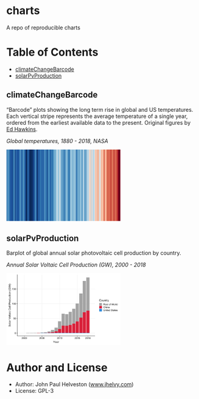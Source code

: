charts
================

A repo of reproducible charts

# Table of Contents

  - [climateChangeBarcode](#climateChangeBarcode)
  - [solarPvProduction](#solarPvProduction)

## climateChangeBarcode

“Barcode” plots showing the long term rise in global and US
temperatures. Each vertical stripe represents the average temperature of
a single year, ordered from the earliest available data to the present.
Original figures by [Ed
Hawkins](http://www.climate-lab-book.ac.uk/2018/warming-stripes/#more-5516).

*Global temperatures, 1880 - 2018,
NASA*

<img src="./climateChangeBarcode/plots/nasa_global_preview.png" alt="climateChangeBarcode" width="300"/>

## solarPvProduction

Barplot of global annual solar photovoltaic cell production by country.

*Annual Solar Voltaic Cell Production (GW), 2000 -
2018*

<img src="./solarPvProduction/plots/solarPlot.png" alt="solarPvProduction" width="300"/>

# Author and License

  - Author: John Paul Helveston (www.jhelvy.com)
  - License: GPL-3
